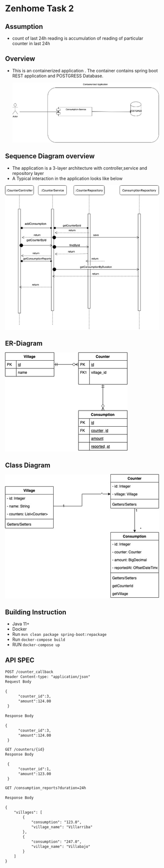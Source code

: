 # Zenhome Task 2

## Assumption
- count of last 24h reading is accumulation of reading of particular counter in last 24h
## Overview

- This is an containerized application . The container contains spring boot REST application
  and POSTGRESS Database.
  
  ![image overview](overview.jpg)
  
## Sequence Diagram overview

- The application is a 3-layer architecture with controller,service and repository layer
- A Typical interaction in the application looks like below

![image sequence](Sequence.jpg)


## ER-Diagram

![image er](ER-diagram.jpg)

## Class Diagram

![image class-diagram](Class-Diagram.jpg)

## Building Instruction

- Java 11+
- Docker
- Run ```mvn clean package spring-boot:repackage```
- Run ```docker-compose build```
- RUN ```docker-compose up```

## API SPEC

```text
POST /counter_callback
Header Content-type: "application/json"
Request Body 

{
      "counter_id":3,
      "amount":124.00
 }

Response Body

{
      "counter_id":3,
      "amount":124.00
 }
```

```text
GET /counters/{id}
Response Body

 {
      "counter_id":1,
      "amount":123.00
 }
```

```text
GET /consumption_reports?duration=24h

Response Body

{
    "villages": [
        {
            "consumption": "123.0",
            "village_name": "Villarriba"
        },
        {
            "consumption": "247.0",
            "village_name": "Villabajo"
        }
    ]
}
```


